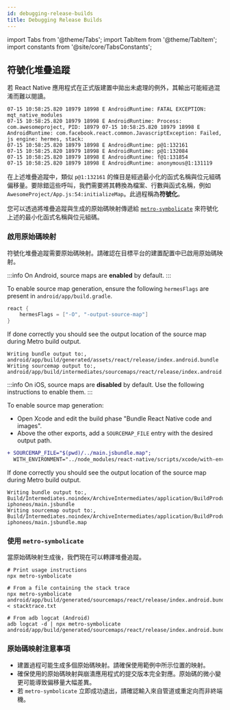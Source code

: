 ```yaml
---
id: debugging-release-builds
title: Debugging Release Builds
---
```


import Tabs from '@theme/Tabs'; import TabItem from '@theme/TabItem'; import constants from '@site/core/TabsConstants';

## 符號化堆疊追蹤

若 React Native 應用程式在正式版建置中拋出未處理的例外，其輸出可能經過混淆而難以閱讀。

```shell
07-15 10:58:25.820 18979 18998 E AndroidRuntime: FATAL EXCEPTION: mqt_native_modules
07-15 10:58:25.820 18979 18998 E AndroidRuntime: Process: com.awesomeproject, PID: 18979 07-15 10:58:25.820 18979 18998 E AndroidRuntime: com.facebook.react.common.JavascriptException: Failed, js engine: hermes, stack:
07-15 10:58:25.820 18979 18998 E AndroidRuntime: p@1:132161
07-15 10:58:25.820 18979 18998 E AndroidRuntime: p@1:132084
07-15 10:58:25.820 18979 18998 E AndroidRuntime: f@1:131854
07-15 10:58:25.820 18979 18998 E AndroidRuntime: anonymous@1:131119
```

在上述堆疊追蹤中，類似 `p@1:132161` 的條目是經過最小化的函式名稱與位元組碼偏移量。要除錯這些呼叫，我們需要將其轉換為檔案、行數與函式名稱，例如 `AwesomeProject/App.js:54:initializeMap`。此過程稱為**符號化**。

您可以透過將堆疊追蹤與生成的原始碼映射傳遞給 [`metro-symbolicate`](http://npmjs.com/package/metro-symbolicate) 來符號化上述的最小化函式名稱與位元組碼。

### 啟用原始碼映射

符號化堆疊追蹤需要原始碼映射。請確認在目標平台的建置配置中已啟用原始碼映射。

<Tabs groupId="platform" queryString defaultValue={constants.defaultPlatform} values={constants.platforms} className="pill-tabs">
<TabItem value="android">

:::info
On Android, source maps are **enabled** by default.
:::

To enable source map generation, ensure the following `hermesFlags` are present in `android/app/build.gradle`.

```groovy
react {
    hermesFlags = ["-O", "-output-source-map"]
}
```

If done correctly you should see the output location of the source map during Metro build output.

```text
Writing bundle output to:, android/app/build/generated/assets/react/release/index.android.bundle
Writing sourcemap output to:, android/app/build/intermediates/sourcemaps/react/release/index.android.bundle.packager.map
```

</TabItem>
<TabItem value="ios">

:::info
On iOS, source maps are **disabled** by default. Use the following instructions to enable them.
:::

To enable source map generation:

- Open Xcode and edit the build phase "Bundle React Native code and images".
- Above the other exports, add a `SOURCEMAP_FILE` entry with the desired output path.

```diff
+ SOURCEMAP_FILE="$(pwd)/../main.jsbundle.map";
  WITH_ENVIRONMENT="../node_modules/react-native/scripts/xcode/with-environment.sh"
```

If done correctly you should see the output location of the source map during Metro build output.

```text
Writing bundle output to:, Build/Intermediates.noindex/ArchiveIntermediates/application/BuildProductsPath/Release-iphoneos/main.jsbundle
Writing sourcemap output to:, Build/Intermediates.noindex/ArchiveIntermediates/application/BuildProductsPath/Release-iphoneos/main.jsbundle.map
```

</TabItem>
</Tabs>

### 使用 `metro-symbolicate`

當原始碼映射生成後，我們現在可以轉譯堆疊追蹤。

```shell
# Print usage instructions
npx metro-symbolicate

# From a file containing the stack trace
npx metro-symbolicate android/app/build/generated/sourcemaps/react/release/index.android.bundle.map < stacktrace.txt

# From adb logcat (Android)
adb logcat -d | npx metro-symbolicate android/app/build/generated/sourcemaps/react/release/index.android.bundle.map
```

### 原始碼映射注意事項

- 建置過程可能生成多個原始碼映射。請確保使用範例中所示位置的映射。
- 確保使用的原始碼映射與崩潰應用程式的提交版本完全對應。原始碼的微小變更可能導致偏移量大幅差異。
- 若 `metro-symbolicate` 立即成功退出，請確認輸入來自管道或重定向而非終端機。